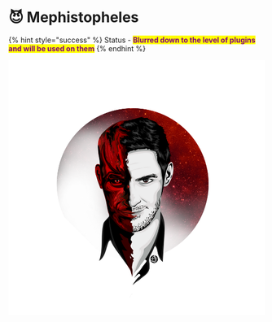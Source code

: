 # 😈 Mephistopheles

{% hint style="success" %}
Status - <mark style="color:purple;">**Blurred down to the level of plugins and will be used on them**</mark>
{% endhint %}

![](<../../.gitbook/assets/image (21) (1) (1).png>)
